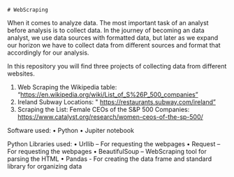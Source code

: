                                                                                    # WebScraping

When it comes to analyze data. The most important task of an analyst before analysis is to collect data. In the journey of becoming an data analyst, we use data sources with formatted data, but later as we expand our horizon we have to collect data from different sources and format that accordingly for our analysis. 

In this repository you will find three projects of collecting data from different websites.
1.	Web Scraping the Wikipedia table: “https://en.wikipedia.org/wiki/List_of_S%26P_500_companies”
2.	Ireland Subway Locations: " https://restaurants.subway.com/ireland”
3.	Scraping the List: Female CEOs of the S&P 500 Companies: https://www.catalyst.org/research/women-ceos-of-the-sp-500/ 



Software used:
•	Python
•	Jupiter notebook

Python Libraries used:
•	Urllib – For requesting the webpages
•	Request – For requesting the webpages
•	BeautifulSoup – WebScraping tool for parsing the HTML
•	Pandas - For creating the data frame and standard library for organizing data
